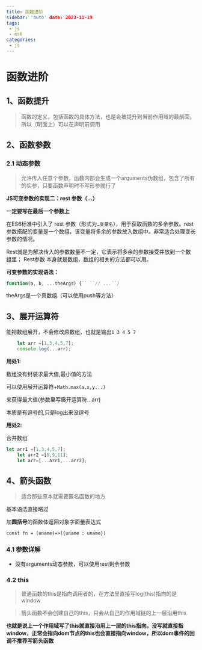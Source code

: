 ```yaml
---
title: 函数进阶
sidebar: 'auto' date: 2023-11-19
tags:
 - js 
 - es6
categories: 
 - js
---
```


# 函数进阶

## 1、函数提升

> 函数的定义，包括函数的具体方法，也是会被提升到当前作用域的最前面，所以（明面上）可以在声明前调用

## 2、函数参数

### 2.1 动态参数

> 允许传入任意个参数，函数内部会生成一个arguments伪数组，包含了所有的实参，只要函数声明时不写形参就行了

**JS可变参数的实现二：rest 参数（...）**

**一定要写在最后一个参数上**

在ES6标准中引入了 rest 参数（形式为`…变量名`），用于获取函数的多余参数。rest 参数搭配的变量是一个数组，该变量将多余的参数放入数组中。非常适合处理变长参数的情况。

Rest就是为解决传入的参数数量不一定，它表示将多余的参数接受并放到一个数组里； Rest参数 本身就是数组，数组的相关的方法都可以用。

**可变参数的实现语法：**

```js
function(a, b, ...theArgs) {`` ``// ...``}
```

theArgs是一个真数组（可以使用push等方法）



## 3、展开运算符

能把数组展开，不会修改原数组，也就是输出`1 3 4 5 7`

```js
    let arr =[1,3,4,5,7];
    console.log(...arr);
```

**用处1:**

数组没有封装求最大值,最小值的方法

可以使用展开运算符+`Math.max(a,x,y...)`

来获得最大值(参数里写展开运算符...arr)

本质是有逗号的,只是log出来没逗号

**用处2:**

合并数组

```js
let arr1 =[1,3,4,5,7];
    let arr2 =[8,9,11];
    let arr=[...arr1,...arr2];
```

## 4、箭头函数

> 适合那些原本就需要匿名函数的地方

基本语法直接略过

加**圆括号**的函数体返回对象字面量表达式

`const fn = (uname)=>({uname : uname})`

### 4.1 参数详解

+ 没有arguments动态参数，可以使用rest剩余参数

### 4.2 this

> 普通函数的this是指向调用者的，在方法里直接写log(this)指向的是window

> 箭头函数不会创建自己的this，只会从自己的作用域链的上一层沿用this

**也就是说上一个作用域写了this就直接沿用上一层的this指向，没写就直接指window，正常会指向dom节点的this也会直接指向window，所以dom事件的回调不推荐写箭头函数**



